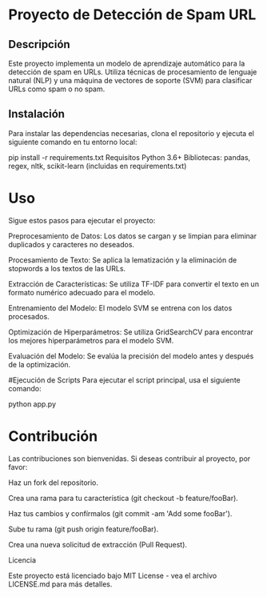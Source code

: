 # Proyecto de Detección de Spam URL

## Descripción
Este proyecto implementa un modelo de aprendizaje automático para la detección de spam en URLs. Utiliza técnicas de procesamiento de lenguaje natural (NLP) y una máquina de vectores de soporte (SVM) para clasificar URLs como spam o no spam.

## Instalación

Para instalar las dependencias necesarias, clona el repositorio y ejecuta el siguiente comando en tu entorno local:

pip install -r requirements.txt
Requisitos
Python 3.6+
Bibliotecas: pandas, regex, nltk, scikit-learn (incluidas en requirements.txt)

# Uso

Sigue estos pasos para ejecutar el proyecto:

Preprocesamiento de Datos: Los datos se cargan y se limpian para eliminar duplicados y caracteres no deseados.

Procesamiento de Texto: Se aplica la lematización y la eliminación de stopwords a los textos de las URLs.

Extracción de Características: Se utiliza TF-IDF para convertir el texto en un formato numérico adecuado para el modelo.

Entrenamiento del Modelo: El modelo SVM se entrena con los datos procesados.

Optimización de Hiperparámetros: Se utiliza GridSearchCV para encontrar los mejores hiperparámetros para el modelo SVM.

Evaluación del Modelo: Se evalúa la precisión del modelo antes y después de la optimización.

#Ejecución de Scripts
Para ejecutar el script principal, usa el siguiente comando:

python app.py

# Contribución
Las contribuciones son bienvenidas. Si deseas contribuir al proyecto, por favor:

Haz un fork del repositorio.

Crea una rama para tu característica (git checkout -b feature/fooBar).

Haz tus cambios y confírmalos (git commit -am 'Add some fooBar').

Sube tu rama (git push origin feature/fooBar).

Crea una nueva solicitud de extracción (Pull Request).

Licencia

Este proyecto está licenciado bajo MIT License - vea el archivo LICENSE.md para más detalles.
